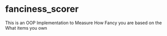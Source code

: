 # fanciness_scorer
This is an OOP Implementation to Measure How Fancy you are based on the What items you own
